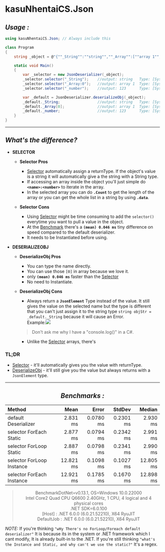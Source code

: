 # kasuNhentaiCS.Json
## _**Usage :**_
```cs
using kasuNhentaiCS.Json; // Always include this

class Program
{
    string _object = @"{""_String"":""string"",""_Array"":[""array 1"",""array 2""],""_number"": ""123"",""__object"":{""_string"":""object string"",""_stringTwo"":""object string 2""}}";

    static void Main()
    {
        var _selector = new JsonDeserializer(_object);
        _selector.selector("_String");    //output: string   Type: [System.String]
        _selector.selector("_Array:0");   //output: array 1  Type: [System.String]
        _selector.selector("_number");    //output: 123      Type: [System.Int32]

        var _default = JsonDeserializer.deserializeObj(_object);
        _default._String;                 //output: string   Type: [System.Text.Json.JsonElement]
        _default._Array[0];               //output: array 1  Type: [System.Text.Json.JsonElement]
        _default._number;                 //output: 123      Type: [System.Text.Json.JsonElement]
    }
}
```
---
## _**What's the difference?**_

- **SELECTOR**
    - **Selector Pros**
        - [Selector](#usage- "kasuNhentaiCS.Json.JsonDeserializer.selector") automatically assign a returnType. If the object's value is a string it will automatically give a the string with a String type.
        - If accessing an array inside the object you'll just simple do **`<name>:<number>`** to iterate in the array.
        - In the selected array you can do **`.Count`** to get the length of the array or you can get the whole list in a string by using **`.data`**.

    - **Selector Cons**
        - Using [Selector](#usage- "kasuNhentaiCS.Json.JsonDeserializer.selector") might be time consuming to add the `selector()` everytime you want to pull a value in the object.
        - At the [Benchmark](#benchmarks-) there's a **`(mean) 0.046 ms`** tiny difference on speed compared to the default deserializer.
        - It needs to be Instantiated before using.

- **DESERIALIZEOBJ**
    - **DeserializeObj Pros**
        - You can type the name directly.
        - You can use those `[0]` in array because we love it.
        - only **`(mean) 0.046 ms`** faster than the [Selector](#usage- "kasuNhentaiCS.Json.JsonDeserializer.selector")
        - No need to Instantiate.

    - **DeserializeObj Cons**
        - Always return a **`JsonElement`** Type instead of the value. It still gives the value on the selected name but the type is different that you can't just assign it to the string type `string objStr = _default._String` because it will cause an Error.<br/>
        Example:![](https://user-images.githubusercontent.com/80595346/141485987-87746bba-0910-4867-92dd-bb9e86e3bd30.png) </br>
        > Don't ask me why I have a "console.log()" in a C#.
        - Unlike the [Selector](#usage- "kasuNhentaiCS.Json.JsonDeserializer.selector") arrays, there's 

### TL;DR
- [Selector](#usage- "kasuNhentaiCS.Json.JsonDeserializer.selector") - it'll automatically gives you the value with returnType.
- [DeserializeObj](#usage- "kasuNhentaiCS.Json.JsonDeserializer.deserializeObj") - it'll still give you the value but always returns with a `JsonElement` type.
---
<center>

## _**Benchmarks :**_
| Method                    | Mean      | Error     | StdDev    | Median    |
|:--------------------------|----------:|----------:|----------:|----------:|
|default Deserializer       |  2.831 ms | 0.0780 ms | 0.2301 ms |  2.930 ms |
|selector ForEach Static    |  2.877 ms | 0.0794 ms | 0.2342 ms |  2.991 ms |
|selector ForLoop Static    |  2.887 ms | 0.0798 ms | 0.2341 ms |  2.990 ms |
|selector ForLoop Instance  | 12.821 ms | 0.1098 ms | 0.1027 ms | 12.805 ms |
|selector ForEach Instance  | 12.921 ms | 0.1785 ms | 0.1670 ms | 12.898 ms |
>BenchmarkDotNet=v0.13.1, OS=Windows 10.0.22000 <br/>
>Intel Core2 Quad CPU Q6600 2.40GHz, 1 CPU, 4 logical and 4 physical cores<br/>
>.NET SDK=6.0.100<br/>
>  [Host]     : .NET 6.0.0 (6.0.21.52210), X64 RyuJIT<br/>
>  DefaultJob : .NET 6.0.0 (6.0.21.52210), X64 RyuJIT
</center>

_NOTE:_ If you're thinking `"wHy There's no ForLoop/Foreach default deserializer"` It is because its in the system or .NET framework which I cant modify, It is already built-in to the .NET. If you're still thinking `"what's the Instance and Static, and why can't we use the static?"` It's a regex.
